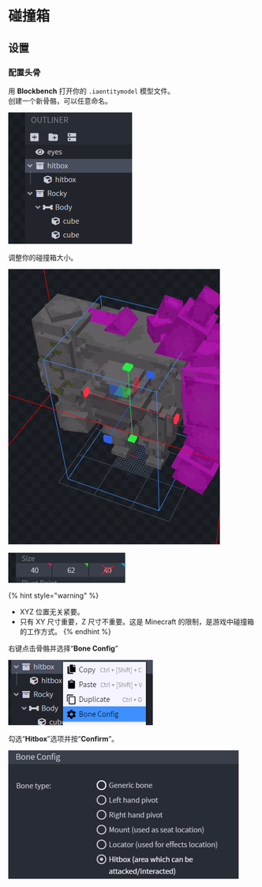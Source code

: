 # 碰撞箱

## 设置

### 配置头骨

用 **Blockbench** 打开你的 `.iaentitymodel` 模型文件。\
创建一个新骨骼，可以任意命名。

![](<../../../../.gitbook/assets/image (86).png>)

调整你的碰撞箱大小。

![](<../../../../.gitbook/assets/image (90).png>)

![](<../../../../.gitbook/assets/image (52) (1).png>)

{% hint style="warning" %}
* XYZ 位置无关紧要。
* 只有 XY 尺寸重要，Z 尺寸不重要。这是 Minecraft 的限制，是游戏中碰撞箱的工作方式。
{% endhint %}

右键点击骨骼并选择“**Bone Config**”

![](<../../../../.gitbook/assets/image (62) (1) (1).png>)

勾选“**Hitbox**”选项并按“**Confirm**”。

![](<../../../../.gitbook/assets/image (49) (1).png>)

